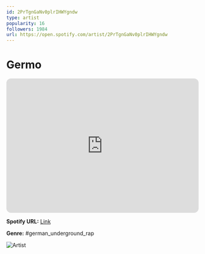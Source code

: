```yaml
---
id: 2PrTgnGaNv0plrIHWYgndw
type: artist
popularity: 16
followers: 1984
url: https://open.spotify.com/artist/2PrTgnGaNv0plrIHWYgndw
---
```

# Germo

<iframe style="border-radius:12px" src="https://open.spotify.com/embed/artist/2PrTgnGaNv0plrIHWYgndw" width="100%" height="352" frameBorder="0" allowfullscreen="" allow="autoplay; clipboard-write; encrypted-media; fullscreen; picture-in-picture" loading="lazy"></iframe>

**Spotify URL:** [Link](https://open.spotify.com/artist/2PrTgnGaNv0plrIHWYgndw)

**Genre:**  #german_underground_rap

![Artist](https://i.scdn.co/image/ab6761610000e5eb573f1636c05194c8e709c9f5)
